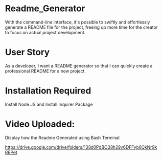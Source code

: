 # Readme_Generator

With the command-line interface, it's possible to swiftly and effortlessly generate a README file for the project, freeing up more time for the creator to focus on actual project development.

# User Story

As a developer, I want a README generator so that I can quickly create a professional README for a new project.

# Installation Required

Install Node JS and Install Inquirer Package

# Video Uploaded:

Display how the Readme Generated using Bash Terminal

https://drive.google.com/drive/folders/138d0PdBO38h29v6DFFyb6QkNr9kREPet
